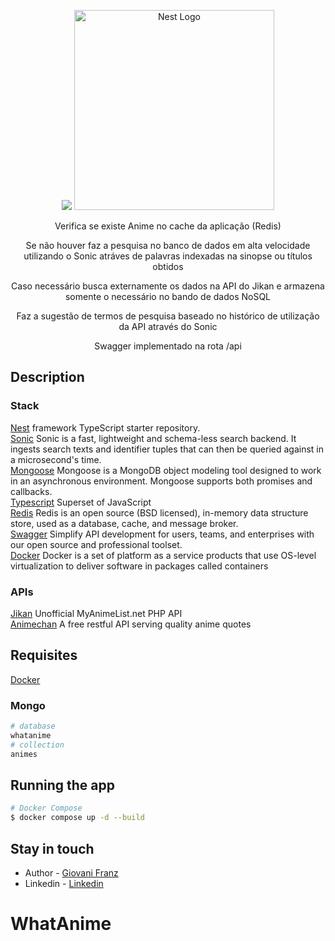 <p align="center">
  <a href="https://github.com/valeriansaliou/sonic"><img src="https://valeriansaliou.github.io/sonic/images/banner.jpg" /><a>
  <a href="http://nestjs.com/" target="blank"><img src="https://nestjs.com/img/logo_text.svg" width="320" alt="Nest Logo" /></a>
</p>

[circleci-image]: https://img.shields.io/circleci/build/github/nestjs/nest/master?token=abc123def456
[circleci-url]: https://circleci.com/gh/nestjs/nest

  <p align="center">Verifica se existe Anime no cache da aplicação (Redis)</p>
  <p align="center">Se não houver faz a pesquisa no banco de dados em alta velocidade utilizando o Sonic atráves de palavras indexadas na sinopse ou títulos obtidos</p>
  <p align="center">Caso necessário busca externamente os dados na API do Jikan e armazena somente o necessário no bando de dados NoSQL</p>
  <p align="center">Faz a sugestão de termos de pesquisa baseado no histórico de utilização da API através do Sonic</p>
  <p align="center">Swagger implementado na rota /api</p>
 
<p align="center"> 

## Description

### Stack

[Nest](https://github.com/nestjs/nest) framework TypeScript starter repository.    
[Sonic](https://github.com/valeriansaliou/sonic) Sonic is a fast, lightweight and schema-less search backend. It ingests search texts and identifier tuples that can then be queried against in a microsecond's time.   
[Mongoose](https://github.com/Automattic/mongoose) Mongoose is a MongoDB object modeling tool designed to work in an asynchronous environment. Mongoose supports both promises and callbacks.    
[Typescript](https://github.com/microsoft/TypeScript) Superset of JavaScript  
[Redis](https://redis.io) Redis is an open source (BSD licensed), in-memory data structure store, used as a database, cache, and message broker.  
[Swagger](https://swagger.io) Simplify API development for users, teams, and enterprises with our open source and professional toolset.  
[Docker](https://www.docker.com) Docker is a set of platform as a service products that use OS-level virtualization to deliver software in packages called containers   
### APIs

[Jikan](https://github.com/jikan-me/jikan) Unofficial MyAnimeList.net PHP API  
[Animechan](https://github.com/rocktimsaikia/anime-chan) A free restful API serving quality anime quotes  

## Requisites 

[Docker](https://www.docker.com)   

### Mongo 

```bash
# database
whatanime
# collection
animes
```



## Running the app

```bash
# Docker Compose
$ docker compose up -d --build

```

## Stay in touch

- Author - [Giovani Franz](https://github.com/giovanifranz)
- Linkedin - [Linkedin](https://www.linkedin.com/in/giovanifranz/)

# WhatAnime
